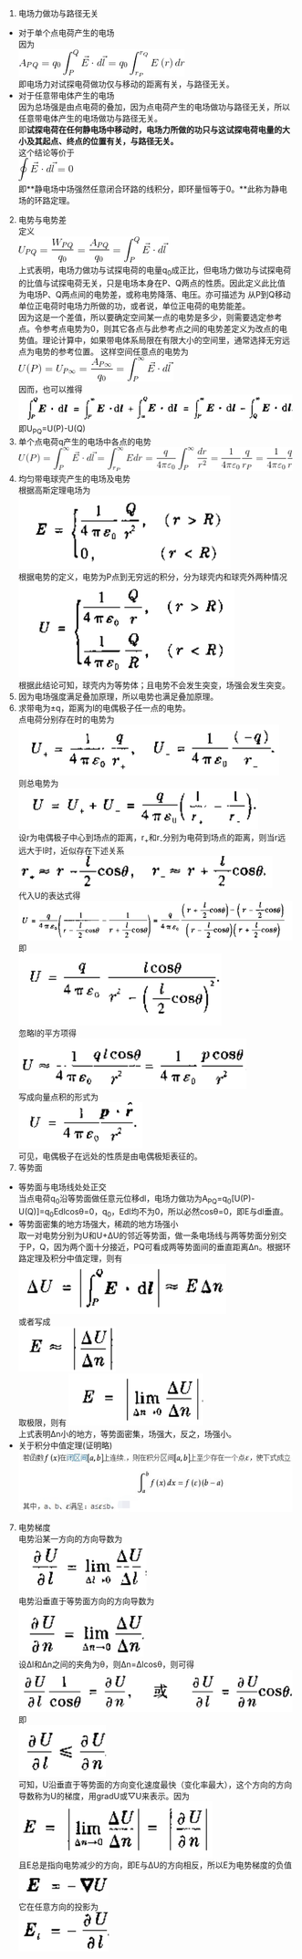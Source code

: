 1. 电场力做功与路径无关    
- 对于单个点电荷产生的电场   
因为     
![45](./materials/45.gif)  
即电场力对试探电荷做功仅与移动的距离有关，与路径无关。    
- 对于任意带电体产生的电场   
因为总场强是由点电荷的叠加，因为点电荷产生的电场做功与路径无关，所以任意带电体产生的电场做功与路径无关。    
即**试探电荷在任何静电场中移动时，电场力所做的功只与这试探电荷电量的大小及其起点、终点的位置有关，与路径无关。**   
这个结论等价于   
![46](./materials/46.gif)   
即**静电场中场强然任意闭合环路的线积分，即环量恒等于0。**此称为静电场的环路定理。   
2. 电势与电势差   
定义    
![47](./materials/47.gif)   
上式表明，电场力做功与试探电荷的电量q<sub>0</sub>成正比，但电场力做功与试探电荷的比值与试探电荷无关，只是电场本身在P、Q两点的性质。因此定义此比值为电场P、Q两点间的电势差，或称电势降落、电压。亦可描述为
从P到Q移动单位正电荷时电场力所做的功，或者说，单位正电荷的电势能差。   
因为这是一个差值，所以要确定空间某一点的电势是多少，则需要选定参考点。令参考点电势为0，则其它各点与此参考点之间的电势差定义为改点的电势值。理论计算中，如果带电体系局限在有限大小的空间里，通常选择无穷远点为电势的参考位置。
这样空间任意点的电势为    
![48](./materials/48.gif)   
因而，也可以推得   
![49](./materials/49.PNG)   
即U<sub>PQ</sub>=U(P)-U(Q)    
2. 单个点电荷q产生的电场中各点的电势   
![49](./materials/49.gif)    
3. 均匀带电球壳产生的电场及电势    
根据高斯定理电场为   
![50](./materials/50.PNG)    
根据电势的定义，电势为P点到无穷远的积分，分为球壳内和球壳外两种情况    
![51](./materials/51.PNG)    
根据此结论可知，球壳内为等势体；且电势不会发生突变，场强会发生突变。   
4. 因为电场强度满足叠加原理，所以电势也满足叠加原理。    
5. 求带电为±q，距离为l的电偶极子任一点的电势。     
点电荷分别存在时的电势为     
![52](./materials/52.PNG)     
则总电势为     
![53](./materials/53.PNG)    
设r为电偶极子中心到场点的距离，r<sub>+</sub>和r<sub>-</sub>分别为电荷到场点的距离，则当r远远大于l时，近似存在下述关系       
![54](./materials/54.PNG)       
代入U的表达式得    
![55](./materials/55.PNG)    
即     
![56](./materials/56.PNG)     
忽略l的平方项得     
![57](./materials/57.PNG)   
写成向量点积的形式为     
![58](./materials/58.PNG)   
可见，电偶极子在远处的性质是由电偶极矩表征的。     
6. 等势面   
- 等势面与电场线处处正交   
当点电荷q<sub>0</sub>沿等势面做任意元位移dl，电场力做功为A<sub>PQ</sub>=q<sub>0</sub>[U(P)-U(Q)]=q<sub>0</sub>Edlcosθ=0，q<sub>0</sub>，Edl均不为0，所以必然cosθ=0，即E与dl垂直。     
- 等势面密集的地方场强大，稀疏的地方场强小   
取一对电势分别为U和U+ΔU的邻近等势面，做一条电场线与两等势面分别交于P，Q，因为两个面十分接近，PQ可看成两等势面间的垂直距离Δn。根据环路定理及积分中值定理，则有    
![59](./materials/59.PNG)    
或者写成   
![60](./materials/60.PNG)    
取极限，则有
![61](./materials/61.PNG)   
上式表明Δn小的地方，等势面密集，场强大，反之，场强小。    
- 关于积分中值定理(证明略)   
![62](./materials/62.png)   
7. 电势梯度  
电势沿某一方向的方向导数为     
![63](./materials/63.PNG)    
电势沿垂直于等势面方向的方向导数为   
![64](./materials/64.PNG)   
设Δl和Δn之间的夹角为θ，则Δn=Δlcosθ，则可得   
![65](./materials/65.PNG)    
即   
![66](./materials/66.PNG)   
可知，U沿垂直于等势面的方向变化速度最快（变化率最大），这个方向的方向导数称为U的梯度，用gradU或▽U来表示。因为    
![67](./materials/67.PNG)    
且E总是指向电势减少的方向，即E与ΔU的方向相反，所以E为电势梯度的负值    
![68](./materials/68.PNG)   
它在任意方向的投影为    
![69](./materials/69.PNG)    
    
